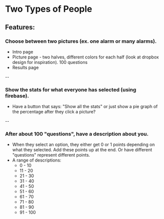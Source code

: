 # Two Types of People

## Features:
### Choose between two pictures (ex. one alarm or many alarms).
* Intro page
* Picture page - two halves, different colors for each half (look at dropbox design for inspiration). 100 questions
* Results page

--
### Show the stats for what everyone has selected (using firebase).
* Have a button that says: "Show all the stats" or just show a pie graph of the percentage after they click a picture?

--
### After about 100 "questions", have a description about you.
* When they select an option, they either get 0 or 1 points depending on what they selected. Add these points up at the end. Or have different "questions" represent different points.
* A range of descriptions:
  * 0 - 10
  * 11 - 20
  * 21 - 30
  * 31 - 40
  * 41 - 50
  * 51 - 60
  * 61 - 70
  * 71 - 80
  * 81 - 90
  * 91 - 100
